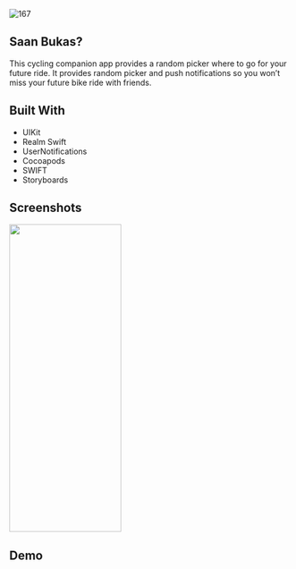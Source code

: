 



![167](https://github.com/jarvizconde1/San-Bukas-/assets/102355807/e4250322-cfcb-4d83-8e54-b229902c9967)



## Saan Bukas?
                                 
This cycling companion app provides a random picker where to go for your future ride. It provides random picker and push notifications so you won’t miss your future bike ride with friends.

## Built With
* UIKit 
* Realm Swift 
* UserNotifications 
* Cocoapods 
* SWIFT
* Storyboards


## Screenshots





<img src="https://github.com/jarvizconde1/San-Bukas-/assets/102355807/bcde66b5-653b-4ace-a0a8-b45696b240ea" width="200" height="550">
 

## Demo





